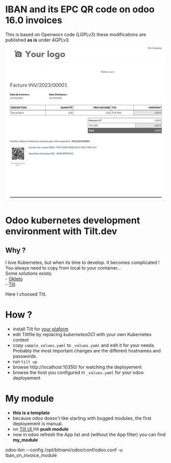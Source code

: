 # IBAN and its EPC QR code on odoo 16.0 invoices
This is based on Openworx code (LGPLv3) these modifications are published **as is** under AGPLv3.  
![Invoice screenshot](/iban_on_invoice_module/static/description/invoice_qr.png)
# Odoo kubernetes development environment with Tilt.dev
## Why ?
I love Kubernetes, but when its time to develop. It becomes complicated !  
You always need to copy from local to your container…  
Some solutions exists:  
    - [Okteto](https://okteto.com)  
    - [Tilt](https://tilt.dev)  

Here I choosed Tilt.  

# How ?
- install Tilt for [your plaform](https://github.com/tilt-dev/tilt/releases)  
- edit Tiltfile by replacing *kubernetesOCI* with your own Kubernetes context
- copy `sample_values.yaml` to `_values.yaml` and edit it for your needs. Probably the most important changes are the different hostnames and passwords.  
- run `tilt up`  
- browse http://localhost:10350/ for watching the deployement
- browse the host you configured in `_values.yaml` for your odoo deployement
  
# My module
- **this is a template**
- because odoo doesn't like starting with bugged modules, the first deployement is manual.  
- on [ Tilt UI ](http://localhost:10350/r/odoo-dev/overview) Hit **push module**
- now in odoo refresh the App list and (without the App filter) you can find **my_module**

odoo-bin --config /opt/bitnami/odoo/conf/odoo.conf -u iban_on_invoice_module
